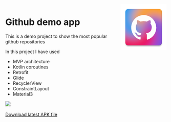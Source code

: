 <img src="app/src/main/res/mipmap-xxhdpi/gh_launcher.webp" align="right" />

# Github demo app

This is a demo project to show the most popular github repositories

In this project I have used

- MVP architecture
- Kotlin coroutines
- Retrofit
- Glide
- RecyclerView
- ConstraintLayout
- Material3

<picture>
  <source media="(prefers-color-scheme: dark)" srcset="https://sirekanyan.org/screenshots/github-dark.png">
  <img src="https://sirekanyan.org/screenshots/github.png">
</picture>

[Download latest APK file](https://github.com/sirekanian/github/releases/latest)
